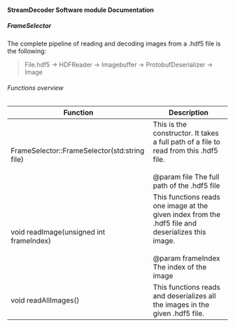 #### StreamDecoder Software module Documentation


##### FrameSelector
The complete pipeline of reading and decoding images from a .hdf5 file is the following:

> File.hdf5 -> HDFReader -> Imagebuffer -> ProtobufDeserializer -> Image

###### Functions overview
| Function        | Description        | 
| ------------- |-------------  |
| FrameSelector::FrameSelector(std:string file)| This is the constructor. It takes a full path of a file to read from this .hdf5 file. <br><br> @param file The full path of the .hdf5 file |
| void readImage(unsigned int frameIndex)| This functions reads one image at the given index from the .hdf5 file and deserializes this image. <br><br>  @param frameIndex The index of the image  |
| void readAllImages()|This functions reads and deserializes all the images in the given .hdf5 file.  |
